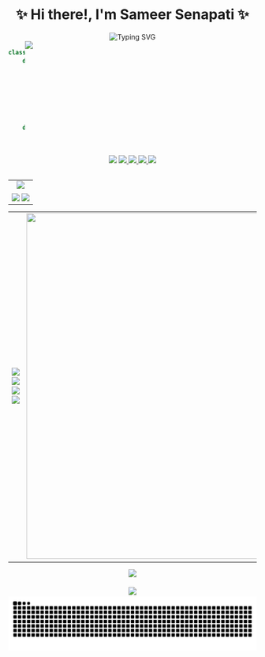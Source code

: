 <div align="center">
  <h1>✨ Hi there!, I'm <strong>Sameer Senapati</strong> ✨</h1>
  <img src="https://readme-typing-svg.herokuapp.com?font=Fira+Code&size=22&duration=3000&pause=1000&color=00CFFF&center=true&vCenter=true&width=600&lines=AI+%26+Machine+Learning+Explorer;Full+Stack+Web+Developer;Building+End-to-End+ML+Projects;Tech+Stack+Craftsman" alt="Typing SVG"/>
</div>
<div align="center">
  <img align="right" width="470" src="https://user-images.githubusercontent.com/74038190/225813708-98b745f2-7d22-48cf-9150-083f1b00d6c9.gif">
</div>

```python
class SameerSenapati:
    def __init__(self):
        self.name = "Sameer Senapati"
        self.role = "Machine Learning Enthusiast"
        self.location = "India"
        self.languages = ["Python", "JavaScript", "TypeScript", "C++"]
        self.interests = ["AI/ML", "Data Science", "Web Development"]
        self.learning = ["Deep Learning", "MLOps", "Cloud"]

    def say_hi(self):
        print("Thanks for dropping by! Let's build something amazing together!")
```

<br clear="both"/>
<div align="center">
  <img src="https://img.shields.io/badge/Profile%20Views-110-blue?style=for-the-badge&logo=github" height="40"/>
  <a href="https://instagram.com/beingsameer1.7">
    <img src="https://img.shields.io/badge/Instagram-E4405F?style=for-the-badge&logo=instagram&logoColor=white"/>
  </a>
  <a href="https://linkedin.com/in/sameer-senapati-759b0528a">
    <img src="https://img.shields.io/badge/LinkedIn-0077B5?style=for-the-badge&logo=linkedin&logoColor=white"/>
  </a>
  <a href="https://x.com/justsameer17">
    <img src="https://img.shields.io/badge/Twitter-1DA1F2?style=for-the-badge&logo=twitter&logoColor=white"/>
  </a>
  <a href="mailto:sameersenapati1709@gmail.com">
    <img src="https://img.shields.io/badge/Gmail-D14836?style=for-the-badge&logo=gmail&logoColor=white"/>
  </a>
</div>
<br>
<div align="center">
<table><tr>
<td colspan=2 align="center">
  <img height="180em" src="https://github-readme-stats.vercel.app/api?username=SameerSenapati17&theme=midnight-purple&hide_border=false&include_all_commits=false&count_private=false"/>
</td>
</tr>
<tr>
<td colspan=2 align="center">
  <img height="180em" src="https://nirzak-streak-stats.vercel.app/?user=SameerSenapati17&theme=midnight-purple&hide_border=false"/>
  <img height="180em" src="https://github-readme-stats.vercel.app/api/top-langs/?username=SameerSenapati17&theme=midnight-purple&hide_border=false&include_all_commits=false&count_private=false&layout=compact"/>
</td> 
</tr></table>
</div>

<div align="center">
<table>
  <tr>
    <!-- First column with fixed width -->
    <td width="350" align="center" valign="middle">
        <img src="https://skillicons.dev/icons?i=js,ts,react,nodejs&size=90" /><br/>
        <img src="https://skillicons.dev/icons?i=express,html,css,python&size=90" /><br/>
        <img src="https://skillicons.dev/icons?i=cpp,flask,git,github&size=90" /><br/>
        <img src="https://skillicons.dev/icons?i=mysql,sqlite,anaconda&size=90" />
    </td>
    <td>
      <img src="https://private-user-images.githubusercontent.com/201450178/476145468-fa5dbf73-a37a-4bf7-8809-2276370d1fb9.gif?jwt=eyJ0eXAiOiJKV1QiLCJhbGciOiJIUzI1NiJ9.eyJpc3MiOiJnaXRodWIuY29tIiwiYXVkIjoicmF3LmdpdGh1YnVzZXJjb250ZW50LmNvbSIsImtleSI6ImtleTUiLCJleHAiOjE3NTQ2Nzg5NTMsIm5iZiI6MTc1NDY3ODY1MywicGF0aCI6Ii8yMDE0NTAxNzgvNDc2MTQ1NDY4LWZhNWRiZjczLWEzN2EtNGJmNy04ODA5LTIyNzYzNzBkMWZiOS5naWY_WC1BbXotQWxnb3JpdGhtPUFXUzQtSE1BQy1TSEEyNTYmWC1BbXotQ3JlZGVudGlhbD1BS0lBVkNPRFlMU0E1M1BRSzRaQSUyRjIwMjUwODA4JTJGdXMtZWFzdC0xJTJGczMlMkZhd3M0X3JlcXVlc3QmWC1BbXotRGF0ZT0yMDI1MDgwOFQxODQ0MTNaJlgtQW16LUV4cGlyZXM9MzAwJlgtQW16LVNpZ25hdHVyZT05N2Y4OGQ5ODI0ZThkMTg0ODA5NDI1NzM2ZTgwM2M5ODBmZjIxYTczYTNlNzQxMTAwM2U1YjI1ZTMzZjI5ZmZlJlgtQW16LVNpZ25lZEhlYWRlcnM9aG9zdCJ9.cPPdzj3t1RVcuASjziu2eHZIs19LeFawKzf19jXy4ss" width="500" height="700" />
    </td>
  </tr>
</table>
</div>

<div align="center">
  <img src="https://github-profile-trophy.vercel.app/?username=SameerSenapati17&theme=gruvbox&no-frame=false&no-bg=true&margin-w=4"/>
</div>
</br>
<div align="center">
  <img src="https://quotes-github-readme.vercel.app/api?type=horizontal&theme=dark"/>
</div>

<div align="center">
<img src="https://raw.githubusercontent.com/SameerSenapati17/SameerSenapati17/output/snake.svg" alt="Snake animation" />
</div>


